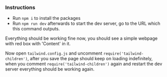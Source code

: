 ### Instructions
- Run `npm i` to install the packages
- Run `npm run dev` afterwards to start the dev server, go to the URL which this command outputs.

Everything should be working fine now, you should see a simple webpage with red box with 'Content' in it.

Now open `tailwind.config.js` and uncomment `require('tailwind-children')`, after you save the page should keep on loading indefinitely, when you comment `require('tailwind-children')` again and restart the dev server everything should be working again.
